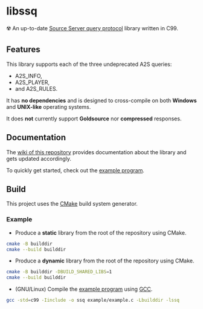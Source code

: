 # libssq

☢️ An up-to-date [Source Server query protocol](https://developer.valvesoftware.com/wiki/Server_queries) library written in C99.

## Features

This library supports each of the three undeprecated A2S queries:
* A2S\_INFO,
* A2S\_PLAYER,
* and A2S\_RULES.

It has **no dependencies** and is designed to cross-compile on both **Windows** and **UNIX-like** operating systems.

It does **not** currently support **Goldsource** nor **compressed** responses.

## Documentation

The [wiki of this repository](https://github.com/BinaryAlien/libssq/wiki) provides documentation about the library and gets updated accordingly.

To quickly get started, check out the [example program](https://github.com/BinaryAlien/libssq/blob/main/example/example.c).

## Build

This project uses the [CMake](https://cmake.org/) build system generator.

### Example

* Produce a **static** library from the root of the repository using CMake.
```sh
cmake -B builddir
cmake --build builddir
```

* Produce a **dynamic** library from the root of the repository using CMake.
```sh
cmake -B builddir -DBUILD_SHARED_LIBS=1
cmake --build builddir
```

* (GNU/Linux) Compile the [example program](https://github.com/BinaryAlien/libssq/blob/main/example/example.c) using [GCC](https://gcc.gnu.org/).
```sh
gcc -std=c99 -Iinclude -o ssq example/example.c -Lbuilddir -lssq
```
